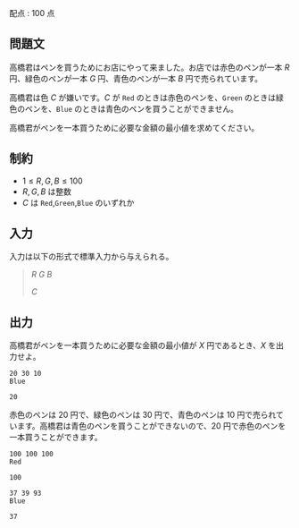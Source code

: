 配点 : $100$ 点

## 問題文

高橋君はペンを買うためにお店にやって来ました。お店では赤色のペンが一本 $R$ 円、緑色のペンが一本 $G$ 円、青色のペンが一本 $B$ 円で売られています。

高橋君は色 $C$ が嫌いです。$C$ が `Red` のときは赤色のペンを、`Green` のときは緑色のペンを、`Blue` のときは青色のペンを買うことができません。

高橋君がペンを一本買うために必要な金額の最小値を求めてください。

## 制約

- $1\leq R,G,B\leq 100$
- $R,G,B$ は整数
- $C$ は `Red`,`Green`,`Blue` のいずれか

## 入力

入力は以下の形式で標準入力から与えられる。

> $R$ $G$ $B$
> 
> $C$

## 出力

高橋君がペンを一本買うために必要な金額の最小値が $X$ 円であるとき、$X$ を出力せよ。

```input1
20 30 10
Blue
```

```output1
20
```

赤色のペンは $20$ 円で、緑色のペンは $30$ 円で、青色のペンは $10$ 円で売られています。高橋君は青色のペンを買うことができないので、$20$ 円で赤色のペンを一本買うことができます。

```input2
100 100 100
Red
```

```output2
100
```

```input3
37 39 93
Blue
```

```output3
37
```